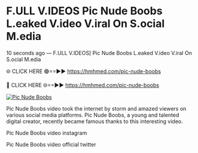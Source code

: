 # F.ULL V.IDEOS Pic Nude Boobs L.eaked V.ideo V.iral On S.ocial M.edia

10 seconds ago — F.ULL V.IDEOS] Pic Nude Boobs L.eaked V.ideo V.iral On S.ocial M.edia

🌐 CLICK HERE 🟢==►► https://hmhmed.com/pic-nude-boobs

🔴 CLICK HERE 🌐==►► https://hmhmed.com/pic-nude-boobs

[![Pic Nude Boobs](https://i.imgur.com/dJHk4Zq.gif)](https://hmhmed.com/pic-nude-boobs)

Pic Nude Boobs video took the internet by storm and amazed viewers on various social media platforms. Pic Nude Boobs, a young and talented digital creator, recently became famous thanks to this interesting video.

Pic Nude Boobs video instagram

Pic Nude Boobs video official twitter